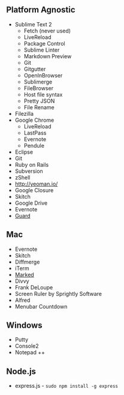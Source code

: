 ## Platform Agnostic
* Sublime Text 2
    * Fetch (never used)
    * LiveReload
    * Package Control
    * Sublime Linter
    * Markdown Preview
    * Git
    * Gitgutter
    * OpenInBrowser
    * Sublimerge
    * FileBrowser
    * Host file syntax
    * Pretty JSON
    * File Rename
* Filezilla
* Google Chrome
    * LiveReload
    * LastPass
    * Evernote
    * Pendule
* Eclipse
* Git
* Ruby on Rails
* Subversion
* zShell
* http://yeoman.io/
* Google Closure
* Skitch
* Google Drive
* Evernote
* [Guard](https://github.com/guard/guard)

## Mac
* Evernote
* Skitch
* Diffmerge
* iTerm
* [Marked](http://markedapp.com)
* Divvy
* Frank DeLoupe
* Screen Ruler by Sprightly Software
* Alfred
* Menubar Countdown

## Windows
* Putty
* Console2
* Notepad ++
 

## Node.js
* express.js - ```sudo npm install -g express```
